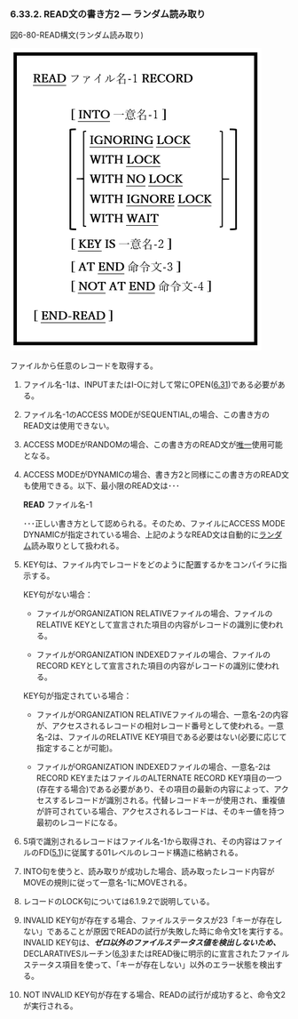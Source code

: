 ### 6.33.2. READ文の書き方2 ― ランダム読み取り

図6-80-READ構文(ランダム読み取り)

![alt text](Image/6-80-Read.png)

ファイルから任意のレコードを取得する。

1. ファイル名-1は、INPUTまたはI-Oに対して常にOPEN([6.31](6-31.md))である必要がある。

2. ファイル名-1のACCESS MODEがSEQUENTIAL,の場合、この書き方のREAD文は使用できない。

3. ACCESS MODEがRANDOMの場合、この書き方のREAD文が<u>唯一</u>使用可能となる。

4. ACCESS MODEがDYNAMICの場合、書き方2と同様にこの書き方のREAD文も使用できる。以下、最小限のREAD文は･･･

	**READ** ファイル名-1

    ･･･正しい書き方として認められる。そのため、ファイルにACCESS MODE DYNAMICが指定されている場合、上記のようなREAD文は自動的に<u>ランダム</u>読み取りとして扱われる。

5. KEY句は、ファイル内でレコードをどのように配置するかをコンパイラに指示する。

    KEY句がない場合：
    
    - ファイルがORGANIZATION RELATIVEファイルの場合、ファイルのRELATIVE KEYとして宣言された項目の内容がレコードの識別に使われる。

    - ファイルがORGANIZATION INDEXEDファイルの場合、ファイルのRECORD KEYとして宣言された項目の内容がレコードの識別に使われる。

    KEY句が指定されている場合：
    
    - ファイルがORGANIZATION RELATIVEファイルの場合、一意名-2の内容が、アクセスされるレコードの相対レコード番号として使われる。一意名-2は、ファイルのRELATIVE KEY項目である必要はない(必要に応じて指定することが可能)。
    
    - ファイルがORGANIZATION INDEXEDファイルの場合、一意名-2はRECORD KEYまたはファイルのALTERNATE RECORD KEY項目の一つ(存在する場合)である必要があり、その項目の最新の内容によって、アクセスするレコードが識別される。代替レコードキーが使用され、重複値が許可されている場合、アクセスされるレコードは、そのキー値を持つ最初のレコードになる。

6. 5項で識別されるレコードはファイル名-1から取得され、その内容はファイルのFD([5.1](5-1.md))に従属する01レベルのレコード構造に格納される。

7. INTO句を使うと、読み取りが成功した場合、読み取ったレコード内容がMOVEの規則に従って一意名-1にMOVEされる。

8. レコードのLOCK句については6.1.9.2で説明している。

9. INVALID KEY句が存在する場合、ファイルステータスが23「キーが存在しない」であることが原因でREADの試行が失敗した時に命令文1を実行する。INVALID KEY句は、**_ゼロ以外のファイルステータス値を検出しないため、_** DECLARATIVESルーチン([6.3](6-3.md))またはREAD後に明示的に宣言されたファイルステータス項目を使って、「キーが存在しない」以外のエラー状態を検出する。

10. NOT INVALID KEY句が存在する場合、READの試行が成功すると、命令文2が実行される。
